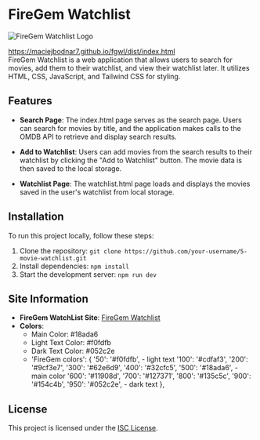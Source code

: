 # FireGem Watchlist

![FireGem Watchlist Logo](https://i.ibb.co/MN3C9xH/logo.png)

https://maciejbodnar7.github.io/fgwl/dist/index.html <br />
FireGem Watchlist is a web application that allows users to search for movies, add them to their watchlist, and view their watchlist later. It utilizes HTML, CSS, JavaScript, and Tailwind CSS for styling.

## Features

- **Search Page**: The index.html page serves as the search page. Users can search for movies by title, and the application makes calls to the OMDB API to retrieve and display search results.
- **Add to Watchlist**: Users can add movies from the search results to their watchlist by clicking the "Add to Watchlist" button. The movie data is then saved to the local storage.

- **Watchlist Page**: The watchlist.html page loads and displays the movies saved in the user's watchlist from local storage.

## Installation

To run this project locally, follow these steps:

1. Clone the repository: `git clone https://github.com/your-username/5-movie-watchlist.git`
2. Install dependencies: `npm install`
3. Start the development server: `npm run dev`

## Site Information

- **FireGem WatchList Site**: [FireGem Watchlist]([https://fgwl.io](https://maciejbodnar7.github.io/fgwl/dist/index.html))
- **Colors**:
  - Main Color: #18ada6
  - Light Text Color: #f0fdfb
  - Dark Text Color: #052c2e
  - 'FireGem colors': {
    '50': '#f0fdfb', - light text
    '100': '#cdfaf3',
    '200': '#9cf3e7',
    '300': '#62e6d9',
    '400': '#32cfc5',
    '500': '#18ada6', - main color
    '600': '#11908d',
    '700': '#127371',
    '800': '#135c5c',
    '900': '#154c4b',
    '950': '#052c2e', - dark text
    },

## License

This project is licensed under the [ISC License](LICENSE).
